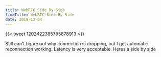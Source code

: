 ```yaml
---
title: WebRTC Side By Side
linkTitle: WebRTC Side By Side
date: 2019-12-04
---
```


{{< tweet 1202422385795878913 >}}

Still can’t figure out why connection is dropping, but I got automatic reconnection working. Latency is very acceptable. Heres a side by side 
